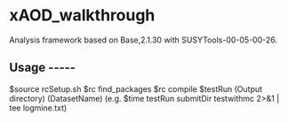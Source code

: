 # xAOD_walkthrough
Analysis framework based on Base,2.1.30 with SUSYTools-00-05-00-26.

## Usage -----
$source rcSetup.sh
$rc find_packages
$rc compile
$testRun (Output directory) (DatasetName)
(e.g. $time testRun submitDir testwithmc 2>&1 | tee logmine.txt)
